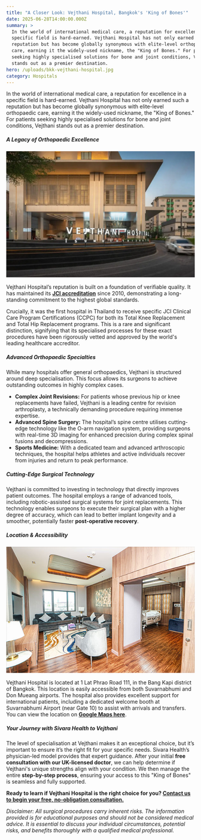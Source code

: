 ```yaml
---
title: "A Closer Look: Vejthani Hospital, Bangkok's 'King of Bones'"
date: 2025-06-28T14:00:00.000Z
summary: >
  In the world of international medical care, a reputation for excellence in a
  specific field is hard-earned. Vejthani Hospital has not only earned such a
  reputation but has become globally synonymous with elite-level orthopaedic
  care, earning it the widely-used nickname, the "King of Bones." For patients
  seeking highly specialised solutions for bone and joint conditions, Vejthani
  stands out as a premier destination.
hero: /uploads/bkk-vejthani-hospital.jpg
category: Hospitals
---
```

In the world of international medical care, a reputation for excellence in a specific field is hard-earned. Vejthani Hospital has not only earned such a reputation but has become globally synonymous with elite-level orthopaedic care, earning it the widely-used nickname, the "King of Bones." For patients seeking highly specialised solutions for bone and joint conditions, Vejthani stands out as a premier destination.

##### **A Legacy of Orthopaedic Excellence**

![vejthani hospital bangkok orthopedic surgery thailand](/uploads/vejthani-hospital.webp "vejthani hospital bangkok orthopedic surgery thailand")

Vejthani Hospital’s reputation is built on a foundation of verifiable quality. It has maintained its **[JCI accreditation](https://www.jointcommissioninternational.org/)** since 2010, demonstrating a long-standing commitment to the highest global standards.

Crucially, it was the first hospital in Thailand to receive specific JCI Clinical Care Program Certifications (CCPC) for both its Total Knee Replacement and Total Hip Replacement programs. This is a rare and significant distinction, signifying that its specialised processes for these exact procedures have been rigorously vetted and approved by the world's leading healthcare accreditor.

##### **Advanced Orthopaedic Specialties**

While many hospitals offer general orthopaedics, Vejthani is structured around deep specialisation. This focus allows its surgeons to achieve outstanding outcomes in highly complex cases.

* **Complex Joint Revisions:** For patients whose previous hip or knee replacements have failed, Vejthani is a leading centre for revision arthroplasty, a technically demanding procedure requiring immense expertise.
* **Advanced Spine Surgery:** The hospital’s spine centre utilises cutting-edge technology like the O-arm navigation system, providing surgeons with real-time 3D imaging for enhanced precision during complex spinal fusions and decompressions.
* **Sports Medicine:** With a dedicated team and advanced arthroscopic techniques, the hospital helps athletes and active individuals recover from injuries and return to peak performance.

##### **Cutting-Edge Surgical Technology**

Vejthani is committed to investing in technology that directly improves patient outcomes. The hospital employs a range of advanced tools, including robotic-assisted surgical systems for joint replacements. This technology enables surgeons to execute their surgical plan with a higher degree of accuracy, which can lead to better implant longevity and a smoother, potentially faster **post-operative recovery**.

##### **Location & Accessibility**

![vejthani royal suite orthopedic surgery thailand](/uploads/royal3.jpg "vejthani royal suite orthopedic surgery thailand")

Vejthani Hospital is located at 1 Lat Phrao Road 111, in the Bang Kapi district of Bangkok. This location is easily accessible from both Suvarnabhumi and Don Mueang airports. The hospital also provides excellent support for international patients, including a dedicated welcome booth at Suvarnabhumi Airport (near Gate 10) to assist with arrivals and transfers. You can view the location on **[Google Maps here](https://maps.app.goo.gl/1K7tiSuNnY6acDs16)**.

##### **Your Journey with Sivara Health to Vejthani**

The level of specialisation at Vejthani makes it an exceptional choice, but it’s important to ensure it’s the right fit for your specific needs. Sivara Health’s physician-led model provides that expert guidance. After your initial **free consultation with our UK-licensed doctor**, we can help determine if Vejthani's unique strengths align with your condition. We then manage the entire **step-by-step process**, ensuring your access to this "King of Bones" is seamless and fully supported.

**Ready to learn if Vejthani Hospital is the right choice for you? [Contact us to begin your free, no-obligation consultation.](https://sivara.health/#consultation)**





*Disclaimer: All surgical procedures carry inherent risks. The information provided is for educational purposes and should not be considered medical advice. It is essential to discuss your individual circumstances, potential risks, and benefits thoroughly with a qualified medical professional.*
